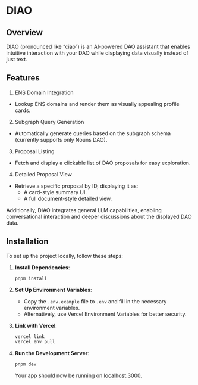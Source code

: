 # DIAO

## Overview

DIAO (pronounced like “ciao”) is an AI-powered DAO assistant that enables intuitive interaction with your DAO while displaying data visually instead of just text.

## Features

1. ENS Domain Integration
- Lookup ENS domains and render them as visually appealing profile cards.

2. Subgraph Query Generation
- Automatically generate queries based on the subgraph schema (currently supports only Nouns DAO).

3. Proposal Listing
- Fetch and display a clickable list of DAO proposals for easy exploration.

4. Detailed Proposal View
- Retrieve a specific proposal by ID, displaying it as:
  - A card-style summary UI.
  - A full document-style detailed view.

Additionally, DIAO integrates general LLM capabilities, enabling conversational interaction and deeper discussions about the displayed DAO data.

## Installation

To set up the project locally, follow these steps:
1. **Install Dependencies**:
   ```bash
   pnpm install
   ```

2. **Set Up Environment Variables**:
   - Copy the `.env.example` file to `.env` and fill in the necessary environment variables.
   - Alternatively, use Vercel Environment Variables for better security.

3. **Link with Vercel**:
   ```bash
   vercel link
   vercel env pull
   ```

4. **Run the Development Server**:
   ```bash
   pnpm dev
   ```

   Your app should now be running on [localhost:3000](http://localhost:3000).